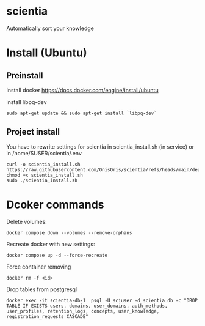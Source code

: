 # scientia
Automatically sort your knowledge

# Install (Ubuntu)

## Preinstall
Install docker
https://docs.docker.com/engine/install/ubuntu

install libpq-dev
```
sudo apt-get update && sudo apt-get install `libpq-dev`
```

## Project install

You have to rewrite settings for scientia in scientia_install.sh (in service) or in /home/$USER/scientia/.env

```
curl -o scientia_install.sh https://raw.githubusercontent.com/OnisOris/scientia/refs/heads/main/deployment/install.sh
chmod +x scientia_install.sh 
sudo ./scientia_install.sh 
```


# Dcoker commands

Delete volumes:
```shell
docker compose down --volumes --remove-orphans
```

Recreate docker with new settings:

```shell
docker compose up -d --force-recreate
```
Force container removing
```shell
docker rm -f <id>
```

Drop tables from postgresql

```shell
docker exec -it scientia-db-1  psql -U sciuser -d scientia_db -c "DROP TABLE IF EXISTS users, domains, user_domains, auth_methods, user_profiles, retention_logs, concepts, user_knowledge, registration_requests CASCADE"
```




